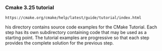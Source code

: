 ### Cmake 3.25 tutorial
`https://cmake.org/cmake/help/latest/guide/tutorial/index.html`

his directory contains source code examples for the CMake Tutorial.
Each step has its own subdirectory containing code that may be used as a
starting point. The tutorial examples are progressive so that each step
provides the complete solution for the previous step.
